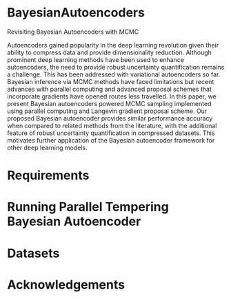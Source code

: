 # BayesianAutoencoders
Revisiting Bayesian Autoencoders with MCMC

Autoencoders gained popularity in the deep learning revolution given their ability to compress data and provide dimensionality reduction. Although prominent deep learning methods have been used to enhance autoencoders, the need to provide robust uncertainty quantification remains a challenge. This has been addressed with variational autoencoders so far. Bayesian inference via MCMC methods have faced limitations but recent advances with parallel computing and advanced proposal schemes that incorporate gradients have opened routes less travelled. In this paper, we present Bayesian autoencoders powered MCMC sampling implemented using parallel computing and Langevin gradient proposal scheme. Our proposed Bayesian autoencoder provides similar performance accuracy when compared to related methods from the literature, with the additional feature of robust uncertainty quantification in compressed datasets. This motivates further application of the Bayesian autoencoder framework for other deep learning models.


# Requirements

# Running Parallel Tempering Bayesian Autoencoder

# Datasets

# Acknowledgements
